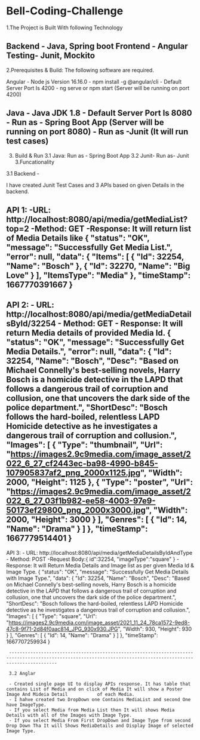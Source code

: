 
# Bell-Coding-Challenge

1.The Project is Built With following Technology

Backend - Java, Spring boot
Frontend - Angular
Testing- Junit, Mockito
 --------------------------------------------------------------------------------------------------------------------------------------------------------------
2.Prerequisites & Build:
The following software are required.

Angular - Node js Version 16.16.0
        - npm install -g @angular/cli
        - Default Server Port Is 4200
        - ng serve or npm start (Server will be running on port 4200)

Java - Java JDK 1.8
     - Default Server Port Is 8080
     - Run as - Spring Boot App (Server will be running on port 8080)
     - Run as -Junit (It will run test cases)
 --------------------------------------------------------------------------------------------------------------------------------------------------------------
3. Build & Run
  3.1 Java: Run as - Spring Boot App
  3.2 Junit- Run as- Junit
3.Funcationality

3.1 Backend -

I have created Junit Test Cases and 3 APIs based on given Details in the backend. 

API 1: 
    -URL: http://localhost:8080/api/media/getMediaList?top=2
    -Method: GET
    -Response: It will return list of Media Details like
             {
              "status": "OK",
              "message": "Successfully Get Media List.",
              "error": null,
              "data": {
                  "Items": [
                      {
                          "Id": 32254,
                          "Name": "Bosch"
                      },
                      {
                          "Id": 32270,
                          "Name": "Big Love"
                      }
                      ],
                  "ItemsType": "Media"
              },
              "timeStamp": 1667770391667
            }
   --------------------------------------------------------------------------------------------------------------------------------------------------------------
API 2:
    - URL: http://localhost:8080/api/media/getMediaDetailsById/32254
    - Method: GET
    - Response: It will return Media details of provided Media Id. 
              {
    "status": "OK",
    "message": "Successfully Get Media Details.",
    "error": null,
    "data": {
        "Id": 32254,
        "Name": "Bosch",
        "Desc": "Based on Michael Connelly's best-selling novels, Harry Bosch is a homicide detective in the LAPD that follows a dangerous trail of corruption and                      collusion, one that uncovers the dark side of the police department.",
        "ShortDesc": "Bosch follows the hard-boiled, relentless LAPD Homicide detective as he investigates a dangerous trail of corruption and collusion.",
        "Images": [
            {
                "Type": "thumbnail",
                "Url": "https://images2.9c9media.com/image_asset/2022_6_27_cf2443ec-ba98-4990-b845-107905837af2_png_2000x1125.jpg",
                "Width": 2000,
                "Height": 1125
            },
            {
                "Type": "poster",
                "Url": "https://images2.9c9media.com/image_asset/2022_6_27_03f1b982-ee58-4003-97e9-50173ef29800_png_2000x3000.jpg",
                "Width": 2000,
                "Height": 3000
            }
            ],
            "Genres": [
                {
                    "Id": 14,
                    "Name": "Drama"
                }
            ]
        },
        "timeStamp": 1667779514401
      }
  --------------------------------------------------------------------------------------------------------------------------------------------------------------    
API 3: 
    - URL: http://localhost:8080/api/media/getMediaDetailsByIdAndType
    - Method: POST
    -Request Body:{
                  id":32254,
                  "imageType":"square"
                 }
      -Response: It will Return Media Details and Image list as per given Media Id & Image Type.
                {
                "status": "OK",
                "message": "Successfully Get Media Details with Image Type.",
                "data": {
                    "Id": 32254,
                    "Name": "Bosch",
                    "Desc": "Based on Michael Connelly's best-selling novels, Harry Bosch is a homicide detective in the LAPD that follows a dangerous trail of                                      corruption and collusion, one that uncovers the dark side of the police department.",
                    "ShortDesc": "Bosch follows the hard-boiled, relentless LAPD Homicide detective as he investigates a dangerous trail of corruption and collusion.",
                    "Images": [
                        {
                            "Type": "square",
                            "Url": "https://images2.9c9media.com/image_asset/2021_11_24_78ca1572-9ed8-47c8-9f71-2d84f0aac814_JPG_930x930.JPG",
                            "Width": 930,
                            "Height": 930
                        }
                    ],
                    "Genres": [
                        {
                            "Id": 14,
                            "Name": "Drama"
                        }
                    ]
                },
                "timeStamp": 1667707259934
            }


     --------------------------------------------------------------------------------------------------------------------------------------------------------------

     3.2 Anglar

     - Created single page UI to display APIs response. It has table that contains List of Media and on click of Media It will show a Poster Image And Mideia Detail           of each Media.
     - I hahve created two DropDown one Contains MediaList and second One have ImageType. 
     - If you select Media from Media List then It will shows Media Details with all of the Images with Image Type.
     - If you select Media From First DropDown and Image Type from second Drop Down Tha It will Shows MediaDetails and Display Image of selected Image Type.
